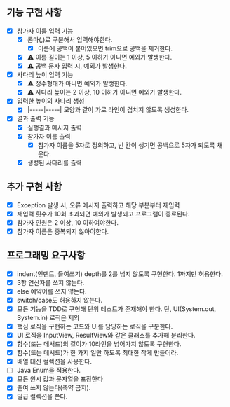 ## 기능 구현 사항
- [x] 참가자 이름 입력 기능
  - [x] 콤마(,)로 구분해서 입력해야한다.
    - [x] 이름에 공백이 붙어있으면 trim으로 공백을 제거한다.
  - [x] ⚠️ 이름 길이는 1 이상, 5 이하가 아니면 예외가 발생한다.
  - [x] ⚠️ 공백 문자 입력 시, 예외가 발생한다.

- [x] 사다리 높이 입력 기능
  - [x] ⚠️ 정수형태가 아니면 예외가 발생한다.
  - [x] ⚠️ 사다리 높이는 2 이상, 10 이하가 아니면 예외가 발생한다.

- [x] 입력한 높이의 사다리 생성
    - [x] |-----|-----| 모양과 같이 가로 라인이 겹치지 않도록 생성한다.

- [x] 결과 출력 기능
  - [x] 실행결과 메시지 출력
  - [x] 참가자 이름 출력
    - [x] 참가자 이름을 5자로 정의하고, 빈 칸이 생기면 공백으로 5자가 되도록 채운다.
  - [x] 생성된 사다리를 출력

## 추가 구현 사항
- [x] Exception 발생 시, 오류 메시지 출력하고 해당 부분부터 재입력
- [x] 재입력 횟수가 10회 초과되면 예외가 발생되고 프로그램이 종료된다.
- [x] 참가자 인원은 2 이상, 10 이하여야한다.
- [x] 참가자 이름은 중복되지 않아야한다.

## 프로그래밍 요구사항
- [x] indent(인덴트, 들여쓰기) depth를 2를 넘지 않도록 구현한다. 1까지만 허용한다.
- [x] 3항 연산자를 쓰지 않는다.
- [x] else 예약어를 쓰지 않는다.
- [x] switch/case도 허용하지 않는다.
- [x] 모든 기능을 TDD로 구현해 단위 테스트가 존재해야 한다. 단, UI(System.out, System.in) 로직은 제외
- [x] 핵심 로직을 구현하는 코드와 UI를 담당하는 로직을 구분한다.
- [x] UI 로직을 InputView, ResultView와 같은 클래스를 추가해 분리한다.
- [x] 함수(또는 메서드)의 길이가 10라인을 넘어가지 않도록 구현한다.
- [x] 함수(또는 메서드)가 한 가지 일만 하도록 최대한 작게 만들어라.
- [x] 배열 대신 컬렉션을 사용한다.
- [ ] Java Enum을 적용한다.
- [x] 모든 원시 값과 문자열을 포장한다
- [x] 줄여 쓰지 않는다(축약 금지).
- [x] 일급 컬렉션을 쓴다.
